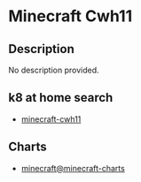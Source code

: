 # Minecraft Cwh11

## Description

No description provided.

## k8 at home search

- [minecraft-cwh11](https://nanne.dev/k8s-at-home-search/#/minecraft-cwh11)

## Charts

- [minecraft@minecraft-charts](https://itzg.github.io/minecraft-server-charts/)
